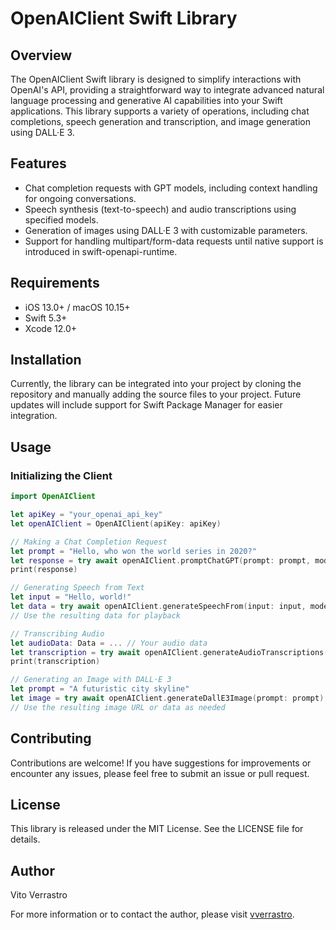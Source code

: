 # OpenAIClient Swift Library

## Overview
The OpenAIClient Swift library is designed to simplify interactions with OpenAI's API, providing a straightforward way to integrate advanced natural language processing and generative AI capabilities into your Swift applications. This library supports a variety of operations, including chat completions, speech generation and transcription, and image generation using DALL·E 3.

## Features
- Chat completion requests with GPT models, including context handling for ongoing conversations.
- Speech synthesis (text-to-speech) and audio transcriptions using specified models.
- Generation of images using DALL·E 3 with customizable parameters.
- Support for handling multipart/form-data requests until native support is introduced in swift-openapi-runtime.

## Requirements
- iOS 13.0+ / macOS 10.15+
- Swift 5.3+
- Xcode 12.0+

## Installation
Currently, the library can be integrated into your project by cloning the repository and manually adding the source files to your project. Future updates will include support for Swift Package Manager for easier integration.

## Usage

### Initializing the Client
```swift
import OpenAIClient

let apiKey = "your_openai_api_key"
let openAIClient = OpenAIClient(apiKey: apiKey)

// Making a Chat Completion Request
let prompt = "Hello, who won the world series in 2020?"
let response = try await openAIClient.promptChatGPT(prompt: prompt, model: .gpt_4, assistantPrompt: "You are a helpful assistant")
print(response)

// Generating Speech from Text
let input = "Hello, world!"
let data = try await openAIClient.generateSpeechFrom(input: input, model: .tts_1, voice: .alloy, format: .aac)
// Use the resulting data for playback

// Transcribing Audio
let audioData: Data = ... // Your audio data
let transcription = try await openAIClient.generateAudioTranscriptions(audioData: audioData)
print(transcription)

// Generating an Image with DALL·E 3
let prompt = "A futuristic city skyline"
let image = try await openAIClient.generateDallE3Image(prompt: prompt)
// Use the resulting image URL or data as needed

```

## Contributing
Contributions are welcome! If you have suggestions for improvements or encounter any issues, please feel free to submit an issue or pull request.

## License
This library is released under the MIT License. See the LICENSE file for details.

## Author
Vito Verrastro

For more information or to contact the author, please visit [vverrastro](https://github.com/vverrastro).

